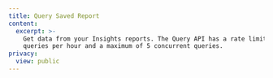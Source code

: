 ```yaml
---
title: Query Saved Report
content:
  excerpt: >-
    Get data from your Insights reports. The Query API has a rate limit of 60
    queries per hour and a maximum of 5 concurrent queries.
privacy:
  view: public
---
```


